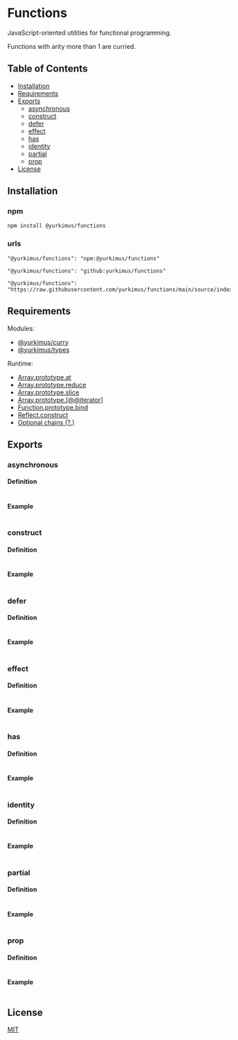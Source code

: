# Functions

JavaScript-oriented utilities for functional programming.

Functions with arity more than 1 are curried.

## Table of Contents

- [Installation](#installation)
- [Requirements](#requirements)
- [Exports](#exports)
  - [asynchronous](#asynchronous)
  - [construct](#construct)
  - [defer](#defer)
  - [effect](#effect)
  - [has](#has)
  - [identity](#identity)
  - [partial](#partial)
  - [prop](#prop)
- [License](#license)

## Installation

### npm

```
npm install @yurkimus/functions
```

### urls

```
"@yurkimus/functions": "npm:@yurkimus/functions"
```

```
"@yurkimus/functions": "github:yurkimus/functions"
```

```
"@yurkimus/functions": "https://raw.githubusercontent.com/yurkimus/functions/main/source/index.js"
```

## Requirements

Modules:

- [@yurkimus/curry](https://github.com/yurkimus/curry)
- [@yurkimus/types](https://github.com/yurkimus/types)

Runtime:

- [Array.prototype.at](https://262.ecma-international.org/15.0/index.html#sec-array.prototype.at)
- [Array.prototype.reduce](https://262.ecma-international.org/15.0/index.html#sec-array.prototype.reduce)
- [Array.prototype.slice](https://262.ecma-international.org/15.0/index.html#sec-array.prototype.slice)
- [Array.prototype.[@@iterator]](https://262.ecma-international.org/15.0/index.html#sec-array.prototype-@@iterator)
- [Function.prototype.bind](https://262.ecma-international.org/15.0/index.html#sec-function.prototype.bind)
- [Reflect.construct](https://262.ecma-international.org/15.0/index.html#sec-reflect.construct)
- [Optional chains (?.)](https://262.ecma-international.org/15.0/index.html#sec-optional-chains)

## Exports

### asynchronous

#### Definition

```js
```

#### Example

```js
```

### construct

#### Definition

```js
```

#### Example

```js
```

### defer

#### Definition

```js
```

#### Example

```js
```

### effect

#### Definition

```js
```

#### Example

```js
```

### has

#### Definition

```js
```

#### Example

```js
```

### identity

#### Definition

```js
```

#### Example

```js
```

### partial

#### Definition

```js
```

#### Example

```js
```

### prop

#### Definition

```js
```

#### Example

```js
```

## License

[MIT](LICENSE)
